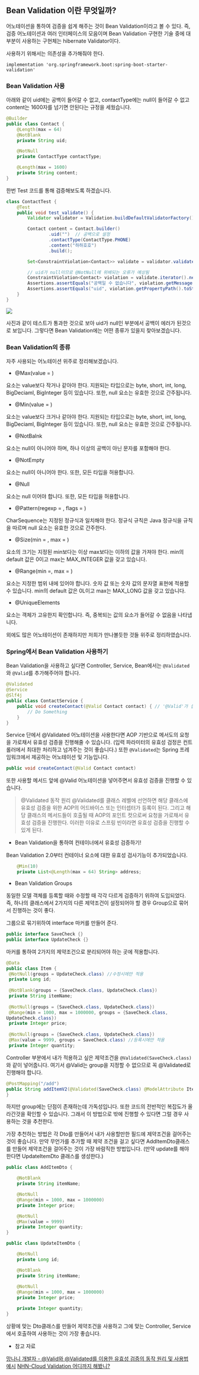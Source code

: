 ## Bean Validation 이란 무엇일까?

어노테이션을 통하여 검증을 쉽게 해주는 것이 Bean Validation이라고 볼 수 있다. 즉, 검증 어노테이션과 여러 인터페이스의 모음이며 Bean Validation 구현한 기술 중에 대부분이 사용하는 구현체는 hibernate Validator이다.

사용하기 위해서는 의존성을 추가해줘야 한다.

```
implementation 'org.springframework.boot:spring-boot-starter-validation'
```

### Bean Validation 사용

아래와 같이 uid에는 공백이 들어갈 수 없고, contactType에는 null이 들어갈 수 없고 content는 1600자를 넘기면 안된다는 규정을 세웠습니다.

```java
@Builder
public class Contact {
    @Length(max = 64)
    @NotBlank
    private String uid;

    @NotNull
    private ContactType contactType;

    @Length(max = 1600)
    private String content;
}
```

한번 Test 코드를 통해 검증해보도록 하겠습니다.

```java
class ContactTest {
    @Test
    public void test_validate() {
        Validator validator = Validation.buildDefaultValidatorFactory().getValidator();

        Contact content = Contact.builder()
                .uid("")  // 공백으로 설정
                .contactType(ContactType.PHONE)
                .content("하하호호")
                .build();

        Set<ConstraintViolation<Contact>> validate = validator.validate(content);

        // uid가 null이므로 @NotNull에 위배되는 오류가 예상됨
        ConstraintViolation<Contact> violation = validate.iterator().next();
        Assertions.assertEquals("공백일 수 없습니다", violation.getMessage());
        Assertions.assertEquals("uid", violation.getPropertyPath().toString());
    }
}
```

![](https://velog.velcdn.com/images/bw1611/post/23fa7c7d-d4e8-445f-9910-1f312e85a6b5/image.png)

사진과 같이 테스트가 통과한 것으로 보아 uid가 null인 부분에서 공백이 에러가 된것으로 보입니다. 그렇다면 Bean Validation에는 어떤 종류가 있을지 찾아보겠습니다.

### Bean Validation의 종류

자주 사용되는 어노테이션 위주로 정리해보겠습니다.

- @Max(value = )

요소는 value보다 작거나 같아야 한다. 
지원되는 타입으로는 byte, short, int, long, BigDeciaml, BigInteger 등이 있습니다. 또한, null 요소는 유효한 것으로 간주됩니다.

- @Min(value = )

요소는 value보다 크거나 같아야 한다.
지원되는 타입으로는 byte, short, int, long, BigDeciaml, BigInteger 등이 있습니다. 또한, null 요소는 유효한 것으로 간주됩니다.

- @NotBalnk

요소는 null이 아니어야 하며, 하나 이상의 공백이 아닌 문자를 포함해야 한다.

- @NotEmpty

요소는 null이 아니어야 한다. 또한, 모든 타입을 허용합니다.

- @Null

요소는 null 이어야 합니다. 또한, 모든 타입을 허용합니다.

- @Pattern(regexp = , flags = )

CharSequence는 지정된 정규식과 일치해야 한다. 정규식 규칙은 Java 정규식을 규칙을 따르며 null 요소는 유효한 것으로 간주한다.

- @Size(min = , max = )

요소의 크기는 지정된 min보다는 이상 max보다는 이하의 값을 가져야 한다.
min의 default 값은 0이고 max는 MAX_INTEGER 값을 갖고 있습니다.

- @Range(min =, max = )

요소는 지정한 범위 내에 있어야 합니다.
숫자 값 또는 숫자 값의 문자열 표현에 적용할 수 있습니다.
min의 default 값은 0L이고 max는 MAX_LONG 값을 갖고 있습니다.

- @UniqueElements

요소는 객체가 고유한지 확인합니다. 즉, 중복되는 값의 요소가 들어갈 수 없음을 나타냅니다.


외에도 많은 어노테이션이 존재하지만 저희가 만나볼듯한 것들 위주로 정리하였습니다.

### Spring에서 Bean Validation 사용하기

Bean Validation을 사용하고 싶다면 Controller, Service, Bean에서는 `@Validated`와 `@Valid`를 추가해주어야 합니다.

```java
@Validated
@Service
@Slf4j
public class ContactService {
    public void createContact(@Valid Contact contact) { // '@Valid'가 설정된 메서드가 호출될 때 유효성 검사를 진행한다.
        // Do Something
    }
}
```

Service 단에서 @Validated 어노테이션을 사용한다면 AOP 기반으로 메서도의 요청을 가로채서 유효성 검증을 진행해줄 수 있습니다. (입력 파라미터의 유효성 검정은 컨트롤러에서 최대한 처리하고 넘겨주는 것이 좋습니다.)
또한 `@Validated`는 Spring 프레임워크에서 제공하는 어노테이션 및 기능입니다.

```java
public void createContact(@Valid Contact contact)
```

또한 사용할 메서드 앞에 @Valid 어노테이션을 넣어주면서 유효성 검증을 진행할 수 있습니다.

> @Validated 동작 원리
@Validated를 클래스 레벨에 선언하면 해당 클래스에 유효성 검증을 위한 AOP의 어드바이스 또는 인터셉터가 등록이 된다. 그리고 해당 클래스의 메서드들이 호출될 때 AOP의 포인트 컷으로써 요청을 가로채서 유효성 검증을 진행한다. 이러한 이유로 스프링 빈이라면 유효성 검증을 진행할 수 있게 된다.

- Bean Validation을 통하여 컨테이너에서 유효성 검증하기!

Bean Validation 2.0부터 컨테이너 요소에 대한 유효성 검사기능이 추가되었습니다.

```java
    @Min(10)
    private List<@Length(max = 64) String> address;
```

- Bean Validation Groups

동일한 모델 객체를 등록할 때와 수정할 때 각각 다르게 검증하기 위하여 도입되었다. 즉, 하나의 클래스에서 2가지의 다른 제약조건이 설정되어야 할 경우 Group으로 묶어서 진행하는 것이 좋다.

그룹으로 묶기위하여 interface 마커를 만들어 준다.
```java
public interface SaveCheck {}
public interface UpdateCheck {}
```

마커를 통하여 2가지의 제약조건으로 분리되어야 하는 곳에 적용합니다.

```java
@Data
public class Item {
 @NotNull(groups = UpdateCheck.class) //수정시에만 적용
 private Long id;
 
 @NotBlank(groups = {SaveCheck.class, UpdateCheck.class})
 private String itemName;
 
 @NotNull(groups = {SaveCheck.class, UpdateCheck.class})
 @Range(min = 1000, max = 1000000, groups = {SaveCheck.class, 
UpdateCheck.class})
 private Integer price;
 
 @NotNull(groups = {SaveCheck.class, UpdateCheck.class})
 @Max(value = 9999, groups = SaveCheck.class) //등록시에만 적용
 private Integer quantity;
```

Controller 부분에서 내가 적용하고 싶은 제약조건을 `@Validated(SaveCheck.class)`와 같이 넣어줍니다. 여기서 @Valid는 group을 지정할 수 없으므로 꼭 @Validated로 진행해야 합니다.

```java
@PostMapping("/add")
public String addItemV2(@Validated(SaveCheck.class) @ModelAttribute Item item, BindingResult bindingResult, RedirectAttributes redirectAttributes) {
}
```

하지만 group에는 단점이 존재하는데 가독성입니다. 또한 코드의 전반적인 복잡도가 올라간것을 확인할 수 있습니다. 그래서 이 방법으로 밖에 진행할 수 있다면 그럴 경우 사용하는 것을 추천한다.

가장 추천하는 방법은 각 Dto를 만들어서 내가 사용할만한 필드에 제약조건을 걸어주는 것이 좋습니다.
만약 무언가를 추가할 때 제약 조건을 걸고 싶다면 AddItemDto클래스를 만들어 제약조건을 걸어주는 것이 가장 바람직한 방법입니다. (만약 update를 해야한다면 UpdateItemDto 클래스를 생성한다.)

```java
public class AddItemDto {

    @NotBlank
    private String itemName;

    @NotNull
    @Range(min = 1000, max = 1000000)
    private Integer price;

    @NotNull
    @Max(value = 9999)
    private Integer quantity;
}
```

```java
public class UpdateItemDto {

    @NotNull
    private Long id;

    @NotBlank
    private String itemName;
    
    @NotNull
    @Range(min = 1000, max = 1000000)
    private Integer price;

    private Integer quantity;
}
```

상황에 맞는 Dto클래스를 만들어 제약조건을 사용하고 그에 맞는 Controller, Service에서 호출하여 사용하는 것이 가장 좋습니다.

- 참고 자료

[망나니 개발자 - @Valid와 @Validated를 이용한 유효성 검증의 동작 원리 및 사용법 예시](https://mangkyu.tistory.com/174)
[NHN-Cloud Validation 어디까지 해봤니?](https://meetup.nhncloud.com/posts/223)
